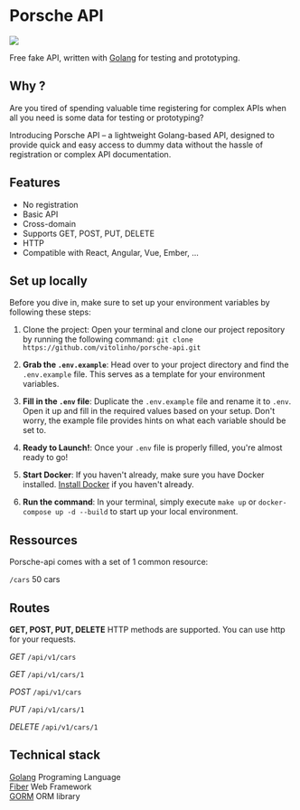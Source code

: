 # Porsche API

<img src="https://logodownload.org/wp-content/uploads/2021/02/porsche-logo-0.png"/>

Free fake API, written with <a href="https://go.dev/" target="_blank">Golang</a> for testing and prototyping.

## Why ?
Are you tired of spending valuable time registering for complex APIs when all you need is some data for testing or prototyping?

Introducing Porsche API – a lightweight Golang-based API, designed to provide quick and easy access to dummy data without the hassle of registration or complex API documentation.

## Features
* No registration
* Basic API
* Cross-domain
* Supports GET, POST, PUT, DELETE
* HTTP
* Compatible with React, Angular, Vue, Ember, ...

## Set up locally

Before you dive in, make sure to set up your environment variables by following these steps:

1. Clone the project: Open your terminal and clone our project repository by running the following command:
`git clone https://github.com/vitolinho/porsche-api.git`

2. **Grab the `.env.example`**: Head over to your project directory and find the `.env.example` file. This serves as a template for your environment variables.

3. **Fill in the `.env` file**: Duplicate the `.env.example` file and rename it to `.env`. Open it up and fill in the required values based on your setup. Don't worry, the example file provides hints on what each variable should be set to.

4. **Ready to Launch!**: Once your `.env` file is properly filled, you're almost ready to go!

5. **Start Docker**: If you haven't already, make sure you have Docker installed. [Install Docker](https://docs.docker.com/get-docker/) if you haven't already.

6. **Run the command**: In your terminal, simply execute `make up` or `docker-compose up -d --build` to start up your local environment.

## Ressources

Porsche-api comes with a set of 1 common resource:

`/cars` 50 cars

## Routes

**GET, POST, PUT, DELETE** HTTP methods are supported. You can use http for your requests.<br>

*GET* `/api/v1/cars`<br>

*GET* `/api/v1/cars/1`<br>

*POST* `/api/v1/cars`<br>

*PUT* `/api/v1/cars/1`<br>

*DELETE* `/api/v1/cars/1`<br>

## Technical stack

[Golang](https://go.dev/) Programing Language<br>
[Fiber](https://docs.gofiber.io/) Web Framework<br>
[GORM](https://gorm.io/) ORM library
